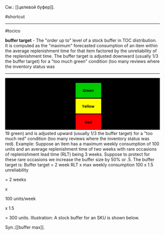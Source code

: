 См.: [[целевой буфер]].

#shortcut




<hr/>

#tocico

<b>buffer target</b> -   The "order up to" level of a stock buffer in TOC distribution.  It is computed as the "maximum" forecasted consumption of an item within the average replenishment time for that item factored by the unreliability of the replenishment time.  The buffer target is adjusted downward (usually 1/3 the buffer target) for a "too much green" condition (too many reviews where the inventory status was 
<hr/>
<img src="./tocico_dictionary_2nd_editio-19_1.png"/>
19 
green) and is adjusted upward (usually 1/3 the buffer target) for a "too much red" condition (too many reviews where the inventory status was red). 
Example:  Suppose an item has a maximum weekly consumption of 100 units and an average replenishment time of two weeks with rare occasions of replenishment lead time (RLT) being 3 weeks. Suppose to protect for these rare occasions we increase the buffer size by 50% or .5.
The buffer target is: Buffer target = 2 week RLT x max weekly consumption 100 x 1.5 unreliability
  


  
=
 2 weeks

x

100 units/week






 x  1.5 
 


  
=  300 units. 
 Illustration:  A stock buffer for an SKU is shown below.

 

Syn.:[[buffer max]].
 


